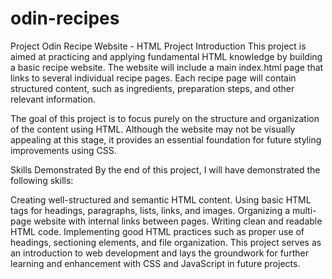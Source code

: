# odin-recipes
Project Odin
Recipe Website - HTML Project
Introduction
This project is aimed at practicing and applying fundamental HTML knowledge by building a basic recipe website. The website will include a main index.html page that links to several individual recipe pages. Each recipe page will contain structured content, such as ingredients, preparation steps, and other relevant information.

The goal of this project is to focus purely on the structure and organization of the content using HTML. Although the website may not be visually appealing at this stage, it provides an essential foundation for future styling improvements using CSS.

Skills Demonstrated
By the end of this project, I will have demonstrated the following skills:

Creating well-structured and semantic HTML content.
Using basic HTML tags for headings, paragraphs, lists, links, and images.
Organizing a multi-page website with internal links between pages.
Writing clean and readable HTML code.
Implementing good HTML practices such as proper use of headings, sectioning elements, and file organization.
This project serves as an introduction to web development and lays the groundwork for further learning and enhancement with CSS and JavaScript in future projects.